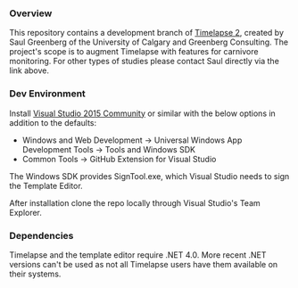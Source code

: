### Overview
This repository contains a development branch of [Timelapse 2](http://saul.cpsc.ucalgary.ca/timelapse/pmwiki.php?n=Main.HomePage), created by Saul Greenberg of the University of Calgary and Greenberg Consulting.  The project's scope is to augment Timelapse with features for carnivore monitoring.  For other types of studies please contact Saul directly via the link above.

### Dev Environment
Install [Visual Studio 2015 Community](https://www.visualstudio.com/en-us/products/visual-studio-community-vs.aspx) or similar with the below options in addition to the defaults:

* Windows and Web Development -> Universal Windows App Development Tools -> Tools and Windows SDK
* Common Tools -> GitHub Extension for Visual Studio

The Windows SDK provides SignTool.exe, which Visual Studio needs to sign the Template Editor.

After installation clone the repo locally through Visual Studio's Team Explorer.

### Dependencies
Timelapse and the template editor require .NET 4.0.  More recent .NET versions can't be used as not all Timelapse users have them available on their systems.